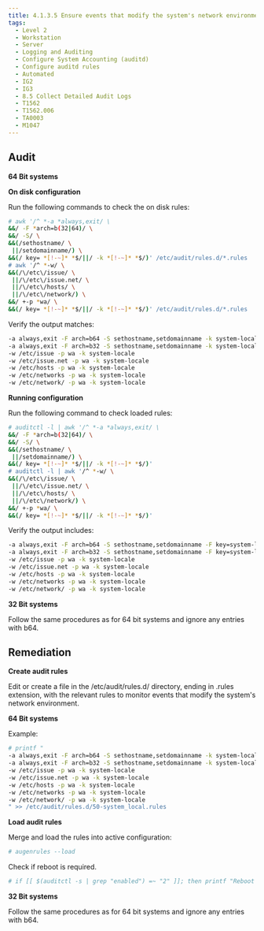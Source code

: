 ```yaml
---
title: 4.1.3.5 Ensure events that modify the system's network environment are collected
tags:
  - Level 2
  - Workstation
  - Server
  - Logging and Auditing
  - Configure System Accounting (auditd)
  - Configure auditd rules
  - Automated
  - IG2
  - IG3
  - 8.5 Collect Detailed Audit Logs
  - T1562
  - T1562.006
  - TA0003
  - M1047
---
```


## Audit
**64 Bit systems**

**On disk configuration**

Run the following commands to check the on disk rules:
```bash
# awk '/^ *-a *always,exit/ \
&&/ -F *arch=b(32|64)/ \
&&/ -S/ \
&&(/sethostname/ \
 ||/setdomainname/) \
&&(/ key= *[!-~]* *$/||/ -k *[!-~]* *$/)' /etc/audit/rules.d/*.rules
# awk '/^ *-w/ \
&&(/\/etc\/issue/ \
 ||/\/etc\/issue.net/ \
 ||/\/etc\/hosts/ \
 ||/\/etc\/network/) \
&&/ +-p *wa/ \
&&(/ key= *[!-~]* *$/||/ -k *[!-~]* *$/)' /etc/audit/rules.d/*.rules
```

Verify the output matches:
```bash
-a always,exit -F arch=b64 -S sethostname,setdomainname -k system-locale
-a always,exit -F arch=b32 -S sethostname,setdomainname -k system-locale
-w /etc/issue -p wa -k system-locale
-w /etc/issue.net -p wa -k system-locale
-w /etc/hosts -p wa -k system-locale
-w /etc/networks -p wa -k system-locale
-w /etc/network/ -p wa -k system-locale
```

**Running configuration**

Run the following command to check loaded rules:
```bash
# auditctl -l | awk '/^ *-a *always,exit/ \
&&/ -F *arch=b(32|64)/ \
&&/ -S/ \
&&(/sethostname/ \
 ||/setdomainname/) \
&&(/ key= *[!-~]* *$/||/ -k *[!-~]* *$/)'
# auditctl -l | awk '/^ *-w/ \
&&(/\/etc\/issue/ \
 ||/\/etc\/issue.net/ \
 ||/\/etc\/hosts/ \
 ||/\/etc\/network/) \
&&/ +-p *wa/ \
&&(/ key= *[!-~]* *$/||/ -k *[!-~]* *$/)'
```

Verify the output includes:
```bash
-a always,exit -F arch=b64 -S sethostname,setdomainname -F key=system-locale
-a always,exit -F arch=b32 -S sethostname,setdomainname -F key=system-locale
-w /etc/issue -p wa -k system-locale
-w /etc/issue.net -p wa -k system-locale
-w /etc/hosts -p wa -k system-locale
-w /etc/networks -p wa -k system-locale
-w /etc/network/ -p wa -k system-locale
```

**32 Bit systems**

Follow the same procedures as for 64 bit systems and ignore any entries with b64.

## Remediation
**Create audit rules**

Edit or create a file in the /etc/audit/rules.d/ directory, ending in .rules extension, with the relevant rules to monitor events that modify the system's network environment.

**64 Bit systems**

Example:
```bash
# printf "
-a always,exit -F arch=b64 -S sethostname,setdomainname -k system-locale
-a always,exit -F arch=b32 -S sethostname,setdomainname -k system-locale
-w /etc/issue -p wa -k system-locale
-w /etc/issue.net -p wa -k system-locale
-w /etc/hosts -p wa -k system-locale
-w /etc/networks -p wa -k system-locale
-w /etc/network/ -p wa -k system-locale
" >> /etc/audit/rules.d/50-system_local.rules
```

**Load audit rules**

Merge and load the rules into active configuration:
```bash
# augenrules --load
```

Check if reboot is required.
```bash
# if [[ $(auditctl -s | grep "enabled") =~ "2" ]]; then printf "Reboot required to load rules\n"; fi
```

**32 Bit systems**

Follow the same procedures as for 64 bit systems and ignore any entries with b64.
